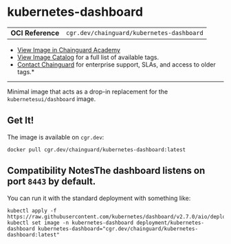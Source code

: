 <!--monopod:start-->
# kubernetes-dashboard
| | |
| - | - |
| **OCI Reference** | `cgr.dev/chainguard/kubernetes-dashboard` |


* [View Image in Chainguard Academy](https://edu.chainguard.dev/chainguard/chainguard-images/reference/kubernetes-dashboard/overview/)
* [View Image Catalog](https://console.enforce.dev/images/catalog) for a full list of available tags.
* [Contact Chainguard](https://www.chainguard.dev/chainguard-images) for enterprise support, SLAs, and access to older tags.*

---
<!--monopod:end-->

<!--overview:start-->
Minimal image that acts as a drop-in replacement for the `kubernetesui/dashboard` image.
<!--overview:end-->

<!--getting:start-->
## Get It!
The image is available on `cgr.dev`:

```
docker pull cgr.dev/chainguard/kubernetes-dashboard:latest
```
<!--getting:end-->

<!--compatibility:start-->
## Compatibility NotesThe dashboard listens on port `8443` by default.<!--compatibility:end-->

<!--body:start-->
You can run it with the standard deployment with something like:

```
kubectl apply -f https://raw.githubusercontent.com/kubernetes/dashboard/v2.7.0/aio/deploy/recommended.yaml
kubectl set image -n kubernetes-dashboard deployment/kubernetes-dashboard kubernetes-dashboard="cgr.dev/chainguard/kubernetes-dashboard:latest"
```
<!--body:end-->
